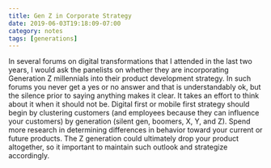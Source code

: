 ```yaml
---
title: Gen Z in Corporate Strategy
date: 2019-06-03T19:18:09-07:00
category: notes 
tags: [generations]
---
```

In several forums on digital transformations that I attended in the last two years, I would ask the panelists on whether they are incorporating Generation Z millennials into their product development strategy. In such forums you never get a yes or no answer and that is understandably ok, but the silence prior to saying anything makes it clear. It takes an effort to think about it when it should not be. Digital first or mobile first strategy should begin by clustering customers (and employees because they can influence your customers) by generation (silent gen, boomers, X, Y, and Z). Spend more research in determining differences in behavior toward your current or future products. The Z generation could ultimately drop your product altogether, so it important to maintain such outlook and strategize accordingly.